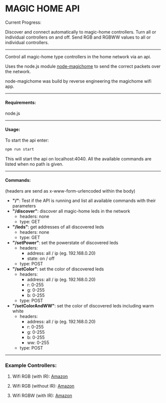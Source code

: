 # MAGIC HOME API

Current Progress: 

Discover and connect automatically to magic-home controllers.
Turn all or individual controllers on and off.
Send RGB and RGBWW values to all or individual controllers.

---

Control all magic-home type controllers in the home network via an api.

Uses the node.js module [node-magichome](https://github.com/jangxx/node-magichome) to send the correct packets over the network. 

node-magichome was build by reverse engineering the magichome wifi app.

---

#### Requirements:

node.js

---

#### Usage:
To start the api enter: 
```javascript
npm run start
```
This will start the api on localhost:4040. 
All the available commands are listed when no path is given.

---

#### Commands:
(headers are send as x-www-form-urlencoded within the body)

- <b>"/"</b>: Test if the API is running and list all available commands with their parameters
- <b>"/discover"</b>: discover all magic-home leds in the network
    - headers: none 
    - type: GET
- <b>"/leds"</b>: get addresses of all discovered leds
    - headers: none 
    - type: GET
- <b>"/setPower"</b>: set the powerstate of discovered leds
    - headers:
        - address: all / ip (eg. 192.168.0.20)
        - state: on / off 
    - type: POST
- <b>"/setColor"</b>: set the color of discovered leds
    - headers:
        - address: all / ip (eg. 192.168.0.20)
        - r: 0-255
        - g: 0-255
        - b: 0-255
    - type: POST
- <b>"/setColorAndWW"</b>: set the color of discovered leds including warm white
    - headers:
        - address: all / ip (eg. 192.168.0.20)
        - r: 0-255
        - g: 0-255
        - b: 0-255
        - ww: 0-255 
    - type: POST

---

### Example Controllers:

1. Wifi RGB (with IR): [Amazon](https://www.amazon.de/WiFi-Controller-RGB-LED-Lichtleisten-RF-Controller-kompatibel-Assistant-Android/dp/B083V5559G/ref=sr_1_2_sspa?__mk_de_DE=%C3%85M%C3%85%C5%BD%C3%95%C3%91&dchild=1&keywords=magic+home+wifi&qid=1604690644&sr=8-2-spons&psc=1&spLa=ZW5jcnlwdGVkUXVhbGlmaWVyPUEzTjNXU1ZBVjRBOEdSJmVuY3J5cHRlZElkPUEwMjUyMDg5MVZMOEM5TTI0WTQwTyZlbmNyeXB0ZWRBZElkPUEwMzY5MTU3MkxTS083TDg2SktCRSZ3aWRnZXROYW1lPXNwX2F0ZiZhY3Rpb249Y2xpY2tSZWRpcmVjdCZkb05vdExvZ0NsaWNrPXRydWU=)

2. Wifi RGB (without IR): [Amazon](https://www.amazon.de/Controller-Sprachsteuerung-LED-Streifenlichter-dynamische-Kostenlose/dp/B07GS1DM21/ref=sr_1_7?__mk_de_DE=%C3%85M%C3%85%C5%BD%C3%95%C3%91&dchild=1&keywords=magic+home+wifi&qid=1604691115&sr=8-7)

2. Wifi RGBW (with IR): [Amazon](https://www.amazon.de/Kontroller-Fernbedienung-Steuerung-Controller-Kompatibel/dp/B083V571VZ/ref=sr_1_1_sspa?__mk_de_DE=%C3%85M%C3%85%C5%BD%C3%95%C3%91&dchild=1&keywords=magic+home+wifi+rgbw&qid=1604690701&sr=8-1-spons&psc=1&spLa=ZW5jcnlwdGVkUXVhbGlmaWVyPUEySEtTVlJaOTBRMTNSJmVuY3J5cHRlZElkPUEwNDk4ODY3R1RVSUM3SlUwNE1ZJmVuY3J5cHRlZEFkSWQ9QTA1MjE4MzAzUlpLN0RSWVU2OU5VJndpZGdldE5hbWU9c3BfYXRmJmFjdGlvbj1jbGlja1JlZGlyZWN0JmRvTm90TG9nQ2xpY2s9dHJ1ZQ==)